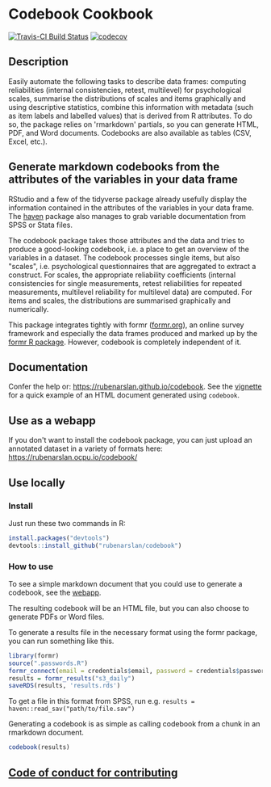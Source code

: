 
<!-- README.md is generated from README.Rmd. Please edit that file -->
Codebook Cookbook
=================

[![Travis-CI Build Status](https://travis-ci.org/rubenarslan/codebook.svg?branch=master)](https://travis-ci.org/rubenarslan/codebook) [![codecov](https://codecov.io/gh/rubenarslan/codebook/branch/master/graph/badge.svg)](https://codecov.io/gh/rubenarslan/codebook)

Description
-----------

Easily automate the following tasks to describe data frames: computing reliabilities (internal consistencies, retest, multilevel) for psychological scales, summarise the distributions of scales and items graphically and using descriptive statistics, combine this information with metadata (such as item labels and labelled values) that is derived from R attributes. To do so, the package relies on 'rmarkdown' partials, so you can generate HTML, PDF, and Word documents. Codebooks are also available as tables (CSV, Excel, etc.).

Generate markdown codebooks from the attributes of the variables in your data frame
-----------------------------------------------------------------------------------

RStudio and a few of the tidyverse package already usefully display the information contained in the attributes of the variables in your data frame. The [haven](https://github.com/hadley/haven) package also manages to grab variable documentation from SPSS or Stata files.

The codebook package takes those attributes and the data and tries to produce a good-looking codebook, i.e. a place to get an overview of the variables in a dataset. The codebook processes single items, but also "scales", i.e. psychological questionnaires that are aggregated to extract a construct. For scales, the appropriate reliability coefficients (internal consistencies for single measurements, retest reliabilities for repeated measurements, multilevel reliability for multilevel data) are computed. For items and scales, the distributions are summarised graphically and numerically.

This package integrates tightly with formr ([formr.org](https://formr.org)), an online survey framework and especially the data frames produced and marked up by the [formr R package](https://github.com/rubenarslan/formr). However, codebook is completely independent of it.

Documentation
-------------

Confer the help or: <https://rubenarslan.github.io/codebook>. See the [vignette](https://rubenarslan.github.io/codebook/articles/codebook.html) for a quick example of an HTML document generated using `codebook`.

Use as a webapp
---------------

If you don't want to install the codebook package, you can just upload an annotated dataset in a variety of formats here: <https://rubenarslan.ocpu.io/codebook/>

Use locally
-----------

### Install

Just run these two commands in R:

``` r
install.packages("devtools")
devtools::install_github("rubenarslan/codebook")
```

### How to use

To see a simple markdown document that you could use to generate a codebook, see the [webapp](https://rubenarslan.ocpu.io/codebook/).

The resulting codebook will be an HTML file, but you can also choose to generate PDFs or Word files.

To generate a results file in the necessary format using the formr package, you can run something like this.

``` r
library(formr)
source(".passwords.R")
formr_connect(email = credentials$email, password = credentials$password)
results = formr_results("s3_daily")
saveRDS(results, 'results.rds')
```

To get a file in this format from SPSS, run e.g. `results = haven::read_sav("path/to/file.sav")`

Generating a codebook is as simple as calling codebook from a chunk in an rmarkdown document.

``` r
codebook(results)
```

[Code of conduct for contributing](CONDUCT.md)
----------------------------------------------
